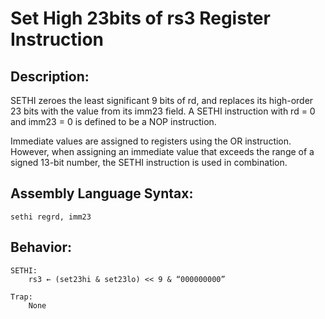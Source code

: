 # Set High 23bits of rs3 Register Instruction
## Description: 
SETHI zeroes the least significant 9 bits of rd, and replaces its high-order 23 bits with the value from its 
imm23 field. A SETHI instruction with rd = 0 and imm23 = 0 is defined to be a NOP instruction.   

Immediate values are assigned to registers using the OR instruction. However, when assigning an immediate value that exceeds the range of a signed 13-bit number, the SETHI instruction is used in combination.

## Assembly Language Syntax: 
```
sethi regrd, imm23 
```

## Behavior: 
```
SETHI: 
    rs3 ← (set23hi & set23lo) << 9 & “000000000” 

Trap: 
    None
```